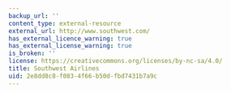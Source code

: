 ```yaml
---
backup_url: ''
content_type: external-resource
external_url: http://www.southwest.com/
has_external_licence_warning: true
has_external_license_warning: true
is_broken: ''
license: https://creativecommons.org/licenses/by-nc-sa/4.0/
title: Southwest Airlines
uid: 2e8dd8c8-f083-4f66-b50d-fbd7431b7a9c
---
```

